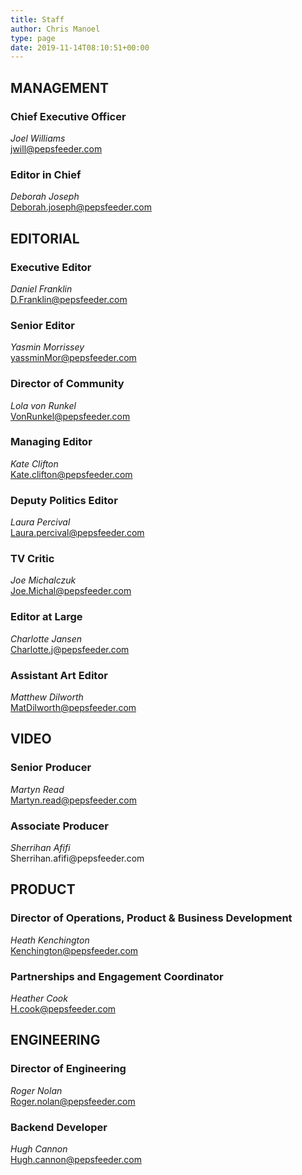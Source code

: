 ```yaml
---
title: Staff
author: Chris Manoel
type: page
date: 2019-11-14T08:10:51+00:00
---
```


## MANAGEMENT

### Chief Executive Officer

<div class="search-result__image-wrapper">
  <em><span style="font-size: 1em;">Joel Williams </span></em><a href="https://www.linkedin.com/in/joel-williams-312b1757/"><i class="fa fa-linkedin" aria-hidden="true"></i></a>
</div>

<div>
  <a href="mailto:jwill@pepsfeeder.com">jwill@pepsfeeder.com</a>
</div>

<div>
</div>

### Editor in Chief

<div class="search-result__image-wrapper">
  <em><span style="font-size: 1em;">Deborah Joseph <a href="https://www.linkedin.com/in/deborah-joseph-13733411/"><i class="fa fa-linkedin" aria-hidden="true"></i></a></span></em>
</div>

<div>
  <a href="mailto:deborah.joseph@pepsfeeder.com">Deborah.joseph@pepsfeeder.com</a>
</div>

<div>
</div>

##

## EDITORIAL

### Executive Editor

<div class="search-result__image-wrapper">
  <span style="font-size: 1em;"><em>Daniel Franklin <a href="https://www.linkedin.com/in/daniel-franklin-502aa32/"><i class="fa fa-linkedin" aria-hidden="true"></i></a></em></span>
</div>

<div>
  <a href="mailto:D.Franklin@pepsfeeder.com">D.Franklin@pepsfeeder.com</a>
</div>

###

### Senior Editor

<div class="search-result__image-wrapper">
  <span style="font-size: 1em;"><em>Yasmin Morrissey <a href="https://www.linkedin.com/in/yasmin-morrissey-a90a6137/"><i class="fa fa-linkedin" aria-hidden="true"></i></a></em></span>
</div>

<div>
  <a href="mailto:yassminMor@pepsfeeder.com">yassminMor@pepsfeeder.com</a>
</div>

###

### Director of Community

<div class="search-result__image-wrapper">
  <span style="font-size: 1em;"><em>Lola von Runkel <a href="https://www.linkedin.com/in/lola-von-runkel-65b67734/"><i class="fa fa-linkedin" aria-hidden="true"></i></a></em></span>
</div>

<div>
  <a href="mailto:VonRunkel@pepsfeeder.com">VonRunkel@pepsfeeder.com</a>
</div>

###

### Managing Editor

<div class="search-result__image-wrapper">
  <em><span style="font-size: 1em;">Kate Clifton <a href="https://www.linkedin.com/in/kate-clifton-3032061/"><i class="fa fa-linkedin" aria-hidden="true"></i></a></span></em>
</div>

<div>
  <div class="search-result__image-wrapper">
    <a href="mailto:Kate.clifton@pepsfeeder.com"><span style="font-size: 1em;">Kate.clifton@pepsfeeder.com</span></a>
  </div>
</div>

###

### Deputy Politics Editor

<div class="search-result__image-wrapper">
  <em><span style="font-size: 1em;">Laura Percival <a href="https://www.linkedin.com/in/laura-percival-b3532536/"><i class="fa fa-linkedin" aria-hidden="true"></i></a></span></em>
</div>

<div>
  <div class="search-result__image-wrapper">
    <span class="name-and-icon" style="font-size: 1em;"><span class="name-and-distance"><span class="name actor-name"><a style="font-size: 1em;" href="mailto:Laura.percival@pepsfeeder.com">Laura.percival@pepsfeeder.com</a></span></span></span>
  </div>
</div>

###

### TV Critic

<div class="search-result__image-wrapper">
  <em><span style="font-size: 1em;">Joe Michalczuk <a href="https://www.linkedin.com/in/joemichalczuk/"><i class="fa fa-linkedin" aria-hidden="true"></i></a></span></em>
</div>

<div class="search-result__image-wrapper">
  <a style="font-size: 1em;" href="mailto:Joe.Michal@pepsfeeder.com"><span class="name-and-icon"><span class="name-and-distance"><span class="name actor-name">Joe.Michal@pepsfeeder.com</span></span></span></a>
</div>

<div>
</div>

### Editor at Large

<div class="search-result__image-wrapper">
  <em style="font-size: 1em;"><span class="name-and-icon"><span class="name-and-distance"><span class="name actor-name">Charlotte Jansen <em><span style="font-size: 1em;"><a href="https://www.linkedin.com/in/charlotteljansen/"><i class="fa fa-linkedin" aria-hidden="true"></i></a></span></em></span></span></span></em>
</div>

<div class="search-result__info pt3 pb4 ph0">
  <div class="search-result__image-wrapper">
    <a style="font-size: 1em;" href="mailto:Charlotte.j@pepsfeeder.com"><span class="name-and-icon"><span class="name-and-distance"><span class="name actor-name">Charlotte.j@pepsfeeder.com</span></span></span></a>
  </div>
</div>

###

### Assistant Art Editor

<div class="search-result__image-wrapper">
  <em style="font-size: 1em;"><span class="name-and-icon"><span class="name-and-distance"><span class="name actor-name">Matthew Dilworth <em><span style="font-size: 1em;"><a href="https://www.linkedin.com/in/matthew-dilworth-40543746/"><i class="fa fa-linkedin" aria-hidden="true"></i></a></span></em></span></span></span></em>
</div>

<div class="search-result__image-wrapper">
  <a style="font-size: 1em;" href="mailto:MatDilworth@pepsfeeder.com"><span class="name-and-icon"><span class="name-and-distance"><span class="name actor-name">MatDilworth@pepsfeeder.com</span></span></span></a>
</div>

<div>
</div>

<div>
</div>

## VIDEO

### Senior Producer

<div class="search-result__image-wrapper">
  <em><span style="font-size: 1em;">Martyn Read <em style="font-size: 1em;"><span class="name-and-icon"><span class="name-and-distance"><span class="name actor-name"><a href="https://www.linkedin.com/in/martynreadem/"><i class="fa fa-linkedin" aria-hidden="true"></i></a></span></span></span></em></span></em>
</div>

<div class="search-result__info pt3 pb4 ph0">
  <div class="search-result__image-wrapper">
    <a style="font-size: 1em;" href="mailto:Martyn.read@pepsfeeder.com"><span class="name-and-icon"><span class="name-and-distance"><span class="name actor-name">Martyn.read@pepsfeeder.com</span></span></span></a>
  </div>
</div>

###

### Associate Producer

<div class="search-result__image-wrapper">
  <em><span style="font-size: 1em;">Sherrihan Afifi <em style="font-size: 1em;"><span class="name-and-icon"><span class="name-and-distance"><span class="name actor-name"><a href="https://www.linkedin.com/in/sherrihan-afifi-724a6664/"><i class="fa fa-linkedin" aria-hidden="true"></i></a></span></span></span></em></span></em>
</div>

<div class="search-result__info pt3 pb4 ph0">
  <div class="search-result__image-wrapper">
    <span style="font-size: 1em;">Sherrihan.afifi@pepsfeeder.com</span>
  </div>
  
  <div>
  </div>
</div>

##

## PRODUCT

### Director of Operations, Product & Business Development

<div class="search-result__image-wrapper">
  <em><span style="font-size: 1em;">Heath Kenchington <em style="font-size: 1em;"><span class="name-and-icon"><span class="name-and-distance"><span class="name actor-name"><a href="https://www.linkedin.com/in/heath-kenchington-18816213a/"><i class="fa fa-linkedin" aria-hidden="true"></i></a></span></span></span></em></span></em>
</div>

<div>
  <div class="search-result__image-wrapper">
    <a style="font-size: 1em;" href="mailto:Kenchington@pepsfeeder.com"><span class="name-and-icon"><span class="name-and-distance"><span class="name actor-name">Kenchington@pepsfeeder.com</span></span></span></a>
  </div>
</div>

###

### Partnerships and Engagement Coordinator

<div class="search-result__image-wrapper">
  <em><span style="font-size: 1em;">Heather Cook <em style="font-size: 1em;"><span class="name-and-icon"><span class="name-and-distance"><span class="name actor-name"><a href="https://www.linkedin.com/in/heathercookevents/"><i class="fa fa-linkedin" aria-hidden="true"></i></a></span></span></span></em></span></em>
</div>

<div>
  <div class="search-result__image-wrapper">
    <a href="mailto:H.cook@pepsfeeder.com"><span style="font-size: 1em;">H.cook@pepsfeeder.com</span></a>
  </div>
  
  <div>
  </div>
</div>

##

## ENGINEERING

### Director of Engineering

<div class="search-result__image-wrapper">
  <em><span class="name-and-icon" style="font-size: 1em;"><span class="name-and-distance"><span class="name actor-name">Roger Nola</span></span></span><span class="name-and-icon" style="font-size: 1em;"><span class="name-and-distance"><span class="name actor-name">n <span style="font-size: 1em;"><em style="font-size: 1em;"><span class="name-and-icon"><a href="https://www.linkedin.com/in/rogernolan/"><i class="fa fa-linkedin" aria-hidden="true"></i></a></span></em></span></span></span></span></em>
</div>

<div class="search-result__info pt3 pb4 ph0">
  <div class="search-result__image-wrapper">
    <a style="font-size: 1em;" href="mailto:Roger.nolan@pepsfeeder.com"><span class="name-and-icon"><span class="name-and-distance"><span class="name actor-name">Roger.nolan@pepsfeeder.com</span></span></span></a>
  </div>
</div>

###

### Backend Developer

<div class="search-result__image-wrapper">
  <em><span style="font-size: 1em;">Hugh Cannon <span class="name-and-icon" style="font-size: 1em;"><span class="name-and-distance"><span class="name actor-name"><em style="font-size: 1em;"><span class="name-and-icon"><a href="https://www.linkedin.com/in/hugh-cannon-87676321/"><i class="fa fa-linkedin" aria-hidden="true"></i></a></span></em></span></span></span></span></em>
</div>

<div class="search-result__info pt3 pb4 ph0">
  <div class="search-result__image-wrapper">
    <span class="name-and-icon" style="font-size: 1em;"><span class="name-and-distance"><span class="name actor-name"><a style="font-size: 1em;" href="mailto:Hugh.cannon@pepsfeeder.com">Hugh.cannon@pepsfeeder.com</a></span></span></span>
  </div>
</div>
